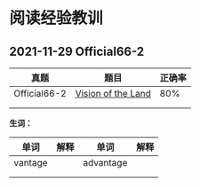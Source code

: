 # 阅读经验教训



## 2021-11-29 Official66-2 



| 真题         | 题目                                                         | 正确率 |
| ------------ | ------------------------------------------------------------ | ------ |
| Official66-2 | [Vision of the Land](http://top.zhan.com/toefl/read/start.html?article_id=2461&scenario=13&type=2) | 80%    |
|              |                                                              |        |
|              |                                                              |        |



**生词：**

| 单词    | 解释 | 单词      | 解释 |
| ------- | ---- | --------- | ---- |
| vantage |      | advantage |      |
|         |      |           |      |
|         |      |           |      |



